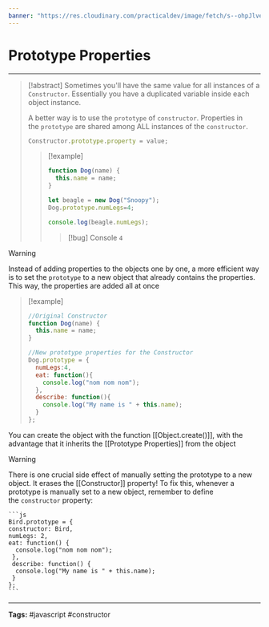 ```yaml
---
banner: "https://res.cloudinary.com/practicaldev/image/fetch/s--ohpJlve1--/c_imagga_scale,f_auto,fl_progressive,h_420,q_auto,w_1000/https://res.cloudinary.com/drquzbncy/image/upload/v1586605549/javascript_banner_sxve2l.jpg"
---
```

# Prototype Properties
<hr> 

> [!abstract]
> Sometimes you'll have the same value for all instances of a `Constructor`. Essentially you have a duplicated variable inside each object instance. 
> 
> A better way is to use the `prototype` of `constructor`. Properties in the `prototype` are shared among ALL instances of the `constructor`.
> ```js
> Constructor.prototype.property = value;
> ```
> 
> > [!example]
> > 
> > ```js
> > function Dog(name) {
> >   this.name = name;
> > }
> > 
> > let beagle = new Dog("Snoopy");
> > Dog.prototype.numLegs=4;
> > 
> > console.log(beagle.numLegs);
> > ```
> > 
> > > [!bug] Console
> > > <code>4</code>
> > 
> 

> [!warning]
> Instead of adding properties to the objects one by one, a more efficient way is to set the `prototype` to a new object that already contains the properties. This way, the properties are added all at once
> > [!example]
> > ```js
> > //Original Constructor
> > function Dog(name) {
> >   this.name = name;
> > }
> > 
> > //New prototype properties for the Constructor
> > Dog.prototype = {
> >   numLegs:4,
> >   eat: function(){
> >     console.log("nom nom nom");
> >   },
> >   describe: function(){
> >     console.log("My name is " + this.name);
> >   }
> > };
> > ```
> You can create the object with the function [[Object.create()]], with the advantage that it inherits the [[Prototype Properties]] from the object

> [!warning]
> 
>There is one crucial side effect of manually setting the prototype to a new object. It erases the [[Constructor]] property!
>To fix this, whenever a prototype is manually set to a new object, remember to define the `constructor` property:
>````ad-example
>```js
>Bird.prototype = {
  >constructor: Bird,
  >numLegs: 2,
  >eat: function() {
>	console.log("nom nom nom");
>  },
>  describe: function() {
>	console.log("My name is " + this.name); 
>  }
>};
>```
>````

<hr>
<b>Tags:</b> #javascript #constructor